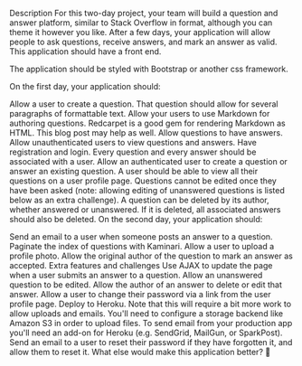 Description
For this two-day project, your team will build a question and answer platform, similar to Stack Overflow in format, although you can theme it however you like. After a few days, your application will allow people to ask questions, receive answers, and mark an answer as valid. This application should have a front end.

The application should be styled with Bootstrap or another css framework.

On the first day, your application should:

Allow a user to create a question.
That question should allow for several paragraphs of formattable text. Allow your users to use Markdown for authoring questions. Redcarpet is a good gem for rendering Markdown as HTML. This blog post may help as well.
Allow questions to have answers.
Allow unauthenticated users to view questions and answers.
Have registration and login.
Every question and every answer should be associated with a user.
Allow an authenticated user to create a question or answer an existing question.
A user should be able to view all their questions on a user profile page.
Questions cannot be edited once they have been asked (note: allowing editing of unanswered questions is listed below as an extra challenge).
A question can be deleted by its author, whether answered or unanswered. If it is deleted, all associated answers should also be deleted.
On the second day, your application should:

Send an email to a user when someone posts an answer to a question.
Paginate the index of questions with Kaminari.
Allow a user to upload a profile photo.
Allow the original author of the question to mark an answer as accepted.
Extra features and challenges
Use AJAX to update the page when a user submits an answer to a question.
Allow an unanswered question to be edited.
Allow the author of an answer to delete or edit that answer.
Allow a user to change their password via a link from the user profile page.
Deploy to Heroku. Note that this will require a bit more work to allow uploads and emails.
You'll need to configure a storage backend like Amazon S3 in order to upload files.
To send email from your production app you'll need an add-on for Heroku (e.g. SendGrid, MailGun, or SparkPost).
Send an email to a user to reset their password if they have forgotten it, and allow them to reset it.
What else would make this application better? 🤔





